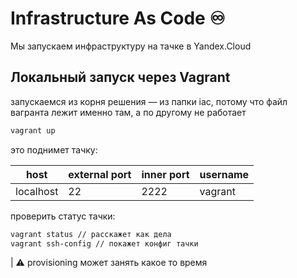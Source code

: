 # Infrastructure As Code ♾️

Мы запускаем инфраструктуру на тачке в Yandex.Cloud

Локальный запуск через Vagrant
----

запускаемся из корня решения &mdash; из папки iac, потому что файл вагранта лежит именно там, а по другому не работает

```zsh
vagrant up
```

это поднимет тачку:

|host|external port| inner port|username|
|----|-------------|-----------|--------|
|localhost|   22 	 |	 2222    | vagrant|

проверить статус тачки:
```zsh
vagrant status // расскажет как дела
vagrant ssh-config // покажет конфиг тачки
```

| ⚠️ provisioning может занять какое то время